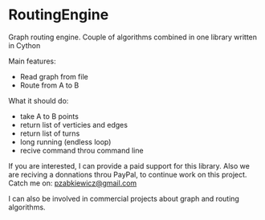 # RoutingEngine
Graph routing engine. Couple of algorithms combined in one library written in Cython

Main features:

 - Read graph from file
 - Route from A to B

What it should do:

 - take A to B points
 - return list of verticies and edges
 - return list of turns
 - long running (endless loop)
 - recive command throu command line

If you are interested, I can provide a paid support for this library.
Also we are reciving a donnations throu PayPal, to continue work on this project.
Catch me on: pzabkiewicz@gmail.com

I can also be involved in commercial projects about graph and
routing algorithms.


